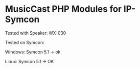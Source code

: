 MusicCast PHP Modules for IP-Symcon
================
Tested with Speaker: WX-030

Tested on Symcon:

Windows: Symcon 5.1 -> ok

Linux: Symcon 5.1 -> OK
